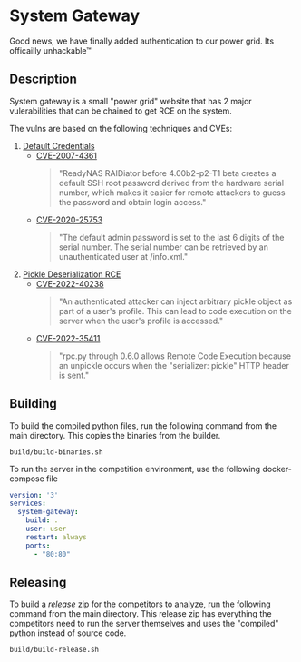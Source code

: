# System Gateway

Good news, we have finally added authentication to our power grid. Its officailly unhackable™


## Description
System gateway is a small "power grid" website that has 2 major vulerabilities that can be chained
to get RCE on the system. 

The vulns are based on the following techniques and CVEs:
1. [Default Credentials](https://attack.mitre.org/techniques/T0812/)
    - [CVE-2007-4361](https://nvd.nist.gov/vuln/detail/CVE-2007-4361)
        > "ReadyNAS RAIDiator before 4.00b2-p2-T1 beta creates a default SSH root password derived from the hardware serial number, which makes it easier for remote attackers to guess the password and obtain login access."
    - [CVE-2020-25753](https://nvd.nist.gov/vuln/detail/CVE-2020-25753)
        > "The default admin password is set to the last 6 digits of the serial number. The serial number can be retrieved by an unauthenticated user at /info.xml."
2. [Pickle Deserialization RCE](https://macrosec.tech/index.php/2021/06/29/exploiting-insecuredeserialization-bugs-found-in-the-wild-python-pickles/)
    - [CVE-2022-40238](https://nvd.nist.gov/vuln/detail/CVE-2022-40238)
        > "An authenticated attacker can inject arbitrary pickle object as part of a user's profile. This can lead to code execution on the server when the user's profile is accessed."
    - [CVE-2022-35411](https://nvd.nist.gov/vuln/detail/CVE-2022-35411)
        > "rpc.py through 0.6.0 allows Remote Code Execution because an unpickle occurs when the "serializer: pickle" HTTP header is sent."


## Building
To build the compiled python files, run the following command from the main directory. This copies the binaries from the builder.

```
build/build-binaries.sh
```


To run the server in the competition environment, use the following docker-compose file
```yaml
version: '3'
services:
  system-gateway:
    build: .
    user: user
    restart: always
    ports:
      - "80:80"
```

## Releasing
To build a _release_ zip for the competitors to analyze, run the following command from the main directory. This release zip has everything the competitors need to run the server themselves and uses the "compiled" python instead of source code.

```
build/build-release.sh
```
